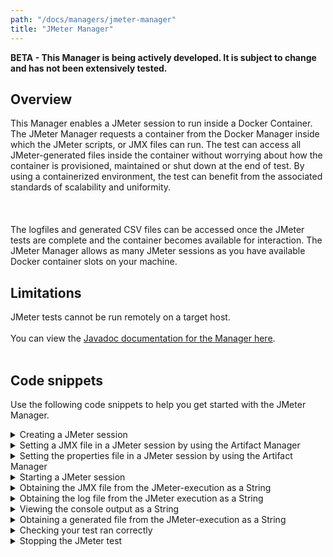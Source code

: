 ```yaml
---
path: "/docs/managers/jmeter-manager"
title: "JMeter Manager"
---
```


**BETA - This Manager is being actively developed. It is subject to change and has not been extensively tested.**

## Overview
This Manager enables a JMeter session to run inside a Docker Container. The JMeter Manager requests a container from the Docker Manager inside which the JMeter scripts, or JMX files can run.   The test can access all JMeter-generated files inside the container without worrying about how the container is provisioned, maintained or shut down at the end of test. By using a containerized environment, the test can benefit from the associated standards of scalability and uniformity. <br><br>  <br><br>  The logfiles and generated CSV files can be accessed once the JMeter tests are complete and the container becomes available for interaction. The JMeter Manager allows as many JMeter sessions as you have available Docker container slots on your machine.

## Limitations
JMeter tests cannot be run remotely on a target host.<br><br> You can view the <a href="https://javadoc.galasa.dev/dev/galasa/jmeter/package-summary.html">Javadoc documentation for the Manager here</a>. <br><br>




## Code snippets

Use the following code snippets to help you get started with the JMeter Manager.
 
<details><summary>Creating a JMeter session</summary>

The following snippet shows the minimum code that is required to request a JMeter session in a Galasa test:

```
@JMeterSession(jmxPath="test.jmx")
public IJMeterSession session;
```

This code requests the Docker Manager to provision a container with all the JMeter binaries that are required to run a JMX test installed. You can provision your JMX file via the Artifact Manager and point it to the bundle resources, the location of which is specified in the input stream of your JMX file. The container is discarded when the test finishes. 

The following snippet enables you to add a personal properties file to the test by pointing the Artifact Manager at the JMeter properties file.

```
@JMeterSession(jmxPath="test.jmx", propPath="jmeter.properties")
public IJMeterSession session;
```


There is no limit in Galasa on the number of JMeter sessions that can be used within a single test. The only limit is the number of containers that can be started in the Galasa Ecosystem. This limit is set by the Galasa Administrator and is typically set to the maximum number of containers that can be supported by the Docker Server or Swarm.  If there are not enough slots available for an automated run, the run is put back on the queue in *waiting* state to retry. **Local test runs fail if there are not enough container slots available.**
</details>

<details><summary>Setting a JMX file in a JMeter session by using the Artifact Manager</summary>

Use the following code to provision a JMX file by using the Artifact Manager.

```
    IBundleResources bundleResources = artifactManager.getBundleResources(getClass());
    InputStream jmxStream = bundleResources.retrieveFile("/test.jmx");
    session2.setJmxFile(jmxStream);
```
</details>

<details><summary>Setting the properties file in a JMeter session by using the Artifact Manager</summary>

Just as you would provision a JMX file via the Artifact Manager, you can use the following code to provision a personalized properties file that gets used by JMeter at runtime.

```
    IBundleResources bundleResources = artifactManager.getBundleResources(getClass());
    InputStream propStream = bundleResources.retrieveFile("/jmeter.properties");
    session.applyProperties(propStream);
```
</details>

<details><summary>Starting a JMeter session</summary>

You can set a timeout for a JMeter session or use the *default timeout of 60 seconds* for a JMeter session. To use this command, you must configure the JMX file correctly by using the `session.setJmxFile(inputStream)` method. *Timeout is in milli-seconds.*

```
    session.startJmeter();
    ...
     session.startJmeter(60000);
```
</details>

<details><summary>Obtaining the JMX file from the JMeter-execution as a String</summary>

Use the following snippet to access the JMX file that was used in the JMeter session.

```
session.getJmxFile();
```
</details>

<details><summary>Obtaining the log file from the JMeter execution as a String</summary>

Use the following snippet to access the log file that is created when the JMX file that is running inside the container finishes running.

```
session.getLogFile();
```
</details>

<details><summary>Viewing the console output as a String</summary>

Use the following snippet to view any console output that is generated by the JMeter test run. Typically, there is no console output unless the JMX file itself is corrupt or written incorrectly. If a correctly written JMX file generates errors during execution, the errors are held in the log files or in the JTL file.

```
session.getConsoleOutput();
```
</details>

<details><summary>Obtaining a generated file from the JMeter-execution as a String</summary>

Use the following snippet to help you to access any file that is created after execution of a JMX file inside a container completes. In this example, the JTL file *test.jtl* is returned as a String containing the results of the test run which can be exported to a CSV file. The name of the JTL file has the same prefix as the JMX file.

```
session.getListenerFile("test.jtl")
```
</details>


<details><summary>Checking your test ran correctly</summary>

Use the following code to check that the test ran correctly. You can use the logs and JMX files for further investigation. If the JMX file has completed its function successfully, a boolean value of true is returned, otherwise a value of false is returned.

```
session.statusTest();
```
</details>

<details><summary>Stopping the JMeter test</summary>

Use the following code to stop the JMeter test that is running inside the Docker container.

```
session.stopTest();
```
</details>


